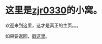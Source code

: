 # 这里是[zjr0330](https://www.luogu.com.cn/user/746947)的小窝。

欢迎来到这里，这才是真正的主页。。。

如果要返回，[戳这里](https://zjr0330.github.io)。
